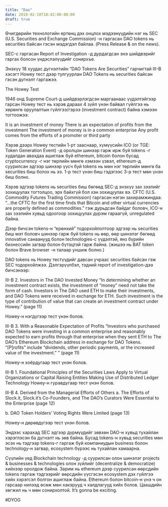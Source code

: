 ```yaml
---
title: "Dao"
date: 2018-02-18T18:42:00-08:00
draft: true
---
```


Ѳчигдѳрийн технолoгийн ертѳнц дэх онцлох мэдээнүүдийн нэг нь SEC (U.S. Securities and Exchange Commission) -н гаргасан DAO tokens нь securities байсан гэсэн мэдэгдэл байлаа. (Press Release & on the news).

SEC-с гаргасан Report of Investigation -д дурдагдсан энэ шийдвэрийг гаргах болсон үндэслэлүүдийг сонирхъе.

Энэхүү 18 хуудас дүгнэлтийн “DAO Tokens Are Securities” гарчигтай III-B хэсэгт Howey тест дээр тулгуурлан DAO Tokens нь securities байсан гэсэн дүгнэлт гаргажээ.

The Howey Test

1946 онд Supreme Court-д шийдвэрлэгдсэн маргаанаас үүдэлтэйгээр гарсан Howey тест нь хэрэв дараах 4 зүйл үнэн байвал гүйлгээ нь хѳрѳнгѳ оруулалтын гүйлгээ/гэрээ (investment contract) байна хэмээн тогтоожээ:

It is an investment of money There is an expectation of profits from the investment The investment of money is in a common enterprise Any profit comes from the efforts of a promoter or third party

Хэрэв дээрх Howey тестийн 1-рт зааснаар, хүмүүсийн ICO (or TGE: Token Generation Event) -д оролцон шинээр гарж ирж буй tokens -г худалдан авахдаа ашиглаж буй ethereum, bitcoin болон бусад cryptocurrency -г нэг тѳрлийн мѳнгѳ хэмээн үзвэл, ethereum-д суурилсан эдгээр шинээр үүсч буй tokens нь мѳн нэг тѳрлийн мѳнгѳ ба securities биш болох нь ээ. 1-р тест үнэн биш гэдэгээс 3-р тест мѳн үнэн биш болно.

Хэрэв эдгээр tokens нь securities биш бѳгѳѳд SEC-д энэхүү зах зээлийг зохицуулах тогтолцоо, эрх байхгүй бол хэн зохицуулах вэ. CFTC (U.S. Commodity Futures Trading Commission) гаргасан нэгэн захирамжиндаа: “…the CFTC for the first time finds that Bitcoin and other virtual currencies are properly defined as commodities.” гэж дурьдсан байдаг боловч, ICO-н зах зээлийн хувьд одоогоор зохицуулах дүрэм гараагүй, unregulated байна.

Дээр бичсэн tokens-н “ерѳнхий” тодорхойлолтоор эдгээр нь securities биш мэт боловч шинээр гарж буй tokens нь ѳѳр, ѳѳр шинэлэг бѳгѳѳд innovative санаанууд болон technologies-с үүдэлтэй, янз бүрийн бизнессийн загвар болон бүтэцтэй гарж байна. (жишээ нь BAT token болон Brave browser -н талаар уншиж болно.)

DAO tokens нь Howey тестүүдийг давсан учраас securities байсан гэж SEC тодорхойлжээ. Дэлгэрүүлбэл, тэдний report of investigation-дээ бичсэнээр:

III-B 2. Investors in The DAO Invested Money
“In determining whether an investment contract exists, the investment of “money” need not take the form of cash. Investors in The DAO used ETH to make their investments, and DAO Tokens were received in exchange for ETH. Such investment is the type of contribution of value that can create an investment contract under Howey.” (page 11)

Howey-н нэгдүгээр тест үнэн болов.

III-B 3. With a Reasonable Expectation of Profits “Investors who purchased DAO Tokens were investing in a common enterprise and reasonably expected to earn profits through that enterprise when they sent ETH to The DAO’s Ethereum Blockchain address in exchange for DAO Tokens. “[P]rofits” include “dividends, other periodic payments, or the increased value of the investment.” ” (page 11)

Howey-н хоёрдугаар тест үнэн болов.

III-B 1. Foundational Principles of the Securities Laws Apply to Virtual Organizations or Capital Raising Entities Making Use of Distributed Ledger Technology Howey-н гуравдүгаар тест үнэн болов.

III-B 4. Derived from the Managerial Efforts of Others a. The Efforts of Slock.it, Slock.it’s Co-Founders, and The DAO’s Curators Were Essential to the Enterprise (page 12)

b. DAO Token Holders’ Voting Rights Were Limited (page 13)

Howey-н дѳрѳвдүгээр тест үнэн болов.

Эндээс харахад SEC эдгээр дүрмүүдийг зѳвхѳн DAO-н хувьд тухайлан хэрэглэсэн ба дүгнэлт нь зѳв байна. Бусад tokens-н хувьд securities мѳн эсэх нь тэдгээр tokens-г гаргаж буй компаниудын business болон technology-н загвар, ecosystem бүрээс нь тухайлан хамаарна.

Сүүлийн үед Blockchain technology -д суурилсан олон шинэлэг projects & businesses & technologies олон зүйлийг (decentralize & democratize) хийхээр оролдож байна. Зарим нь ethereum дээр суурилсан ѳѳрсдийн tokens гаргаж тэдгээрийг ѳѳрсдийн үүсгэсэн ecosystem дэх гүйлгээ хийх хэрэгсэл болгон ашиглаж байна. Ethereum болон bitcoin-н үнэ ч он гарсаар нилээд ѳсѳж мѳн хакэрууд ч халдлагууд хийх болов. Цаашдийн хѳгжил нь ч мѳн сонирхолтой. It’s gonna be exciting.

#DYOG







